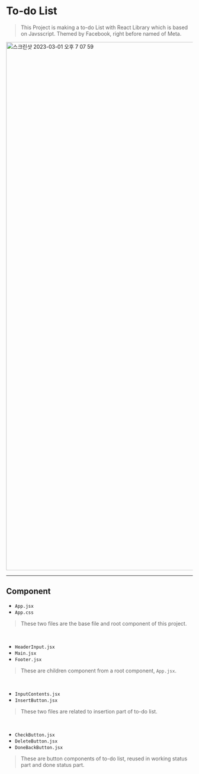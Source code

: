 # To-do List 
> This Project is making a to-do List with React Library which is based on Javsscript.
Themed by Facebook, right before named of Meta.
<img width="1424" alt="스크린샷 2023-03-01 오후 7 07 59" src="https://user-images.githubusercontent.com/123378711/222108505-a647b93d-6efa-4514-9196-0d27545f018c.png">

---
## Component
- `App.jsx`
- `App.css`
>These two files are the base file and root component of this project.
<br/>

- `HeaderInput.jsx`
- `Main.jsx`
- `Footer.jsx`
>These are children component from a root component, `App.jsx`.
<br/>

- `InputContents.jsx`
- `InsertButton.jsx`
>These two files are related to insertion part of to-do list.
<br/>

- `CheckButton.jsx`
- `DeleteButton.jsx`
- `DoneBackButton.jsx`
>These are button components of to-do list, reused in working status part and done status part.
